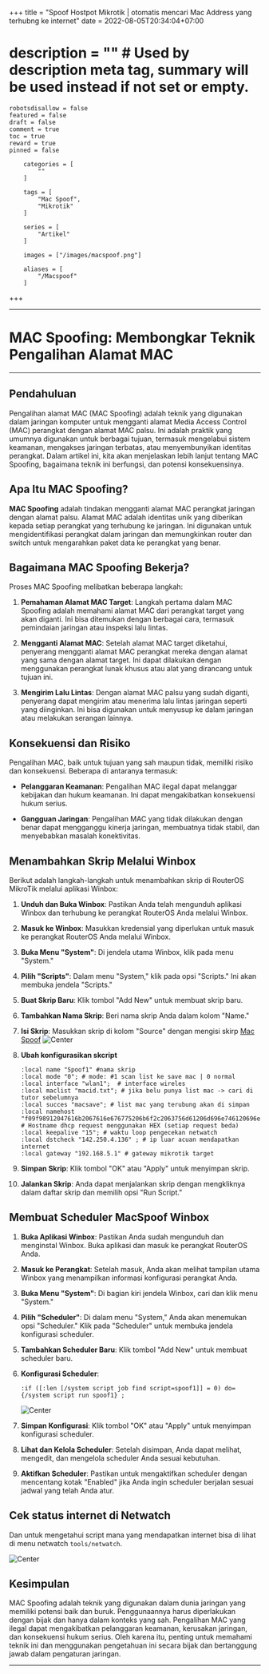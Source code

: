 +++
	title = "Spoof Hostpot Mikrotik | otomatis mencari Mac Address yang terhubng ke internet"
	date = 2022-08-05T20:34:04+07:00
#	description = "" # Used by description meta tag, summary will be used instead if not set or empty.
	robotsdisallow = false
	featured = false
	draft = false
	comment = true
	toc = true
	reward = true
	pinned = false

		categories = [
			""
		]

		tags = [
			"Mac Spoof",
			"Mikrotik"
		]

		series = [
			"Artikel"
		]

		images = ["/images/macspoof.png"]

		aliases = [
			"/Macspoof"
		]
+++



<!--more-->
- - -
# MAC Spoofing: Membongkar Teknik Pengalihan Alamat MAC

---

## Pendahuluan

Pengalihan alamat MAC (MAC Spoofing) adalah teknik yang digunakan dalam jaringan komputer untuk mengganti alamat Media Access Control (MAC) perangkat dengan alamat MAC palsu. Ini adalah praktik yang umumnya digunakan untuk berbagai tujuan, termasuk mengelabui sistem keamanan, mengakses jaringan terbatas, atau menyembunyikan identitas perangkat. Dalam artikel ini, kita akan menjelaskan lebih lanjut tentang MAC Spoofing, bagaimana teknik ini berfungsi, dan potensi konsekuensinya.

## Apa Itu MAC Spoofing?

**MAC Spoofing** adalah tindakan mengganti alamat MAC perangkat jaringan dengan alamat palsu. Alamat MAC adalah identitas unik yang diberikan kepada setiap perangkat yang terhubung ke jaringan. Ini digunakan untuk mengidentifikasi perangkat dalam jaringan dan memungkinkan router dan switch untuk mengarahkan paket data ke perangkat yang benar.

## Bagaimana MAC Spoofing Bekerja?

Proses MAC Spoofing melibatkan beberapa langkah:

1. **Pemahaman Alamat MAC Target**: Langkah pertama dalam MAC Spoofing adalah memahami alamat MAC dari perangkat target yang akan diganti. Ini bisa ditemukan dengan berbagai cara, termasuk pemindaian jaringan atau inspeksi lalu lintas.

2. **Mengganti Alamat MAC**: Setelah alamat MAC target diketahui, penyerang mengganti alamat MAC perangkat mereka dengan alamat yang sama dengan alamat target. Ini dapat dilakukan dengan menggunakan perangkat lunak khusus atau alat yang dirancang untuk tujuan ini.

3. **Mengirim Lalu Lintas**: Dengan alamat MAC palsu yang sudah diganti, penyerang dapat mengirim atau menerima lalu lintas jaringan seperti yang diinginkan. Ini bisa digunakan untuk menyusup ke dalam jaringan atau melakukan serangan lainnya.


## Konsekuensi dan Risiko

Pengalihan MAC, baik untuk tujuan yang sah maupun tidak, memiliki risiko dan konsekuensi. Beberapa di antaranya termasuk:

- **Pelanggaran Keamanan**: Pengalihan MAC ilegal dapat melanggar kebijakan dan hukum keamanan. Ini dapat mengakibatkan konsekuensi hukum serius.

- **Gangguan Jaringan**: Pengalihan MAC yang tidak dilakukan dengan benar dapat mengganggu kinerja jaringan, membuatnya tidak stabil, dan menyebabkan masalah konektivitas.


## Menambahkan Skrip Melalui Winbox

Berikut adalah langkah-langkah untuk menambahkan skrip di RouterOS MikroTik melalui aplikasi Winbox:

1. **Unduh dan Buka Winbox**: Pastikan Anda telah mengunduh aplikasi Winbox dan terhubung ke perangkat RouterOS Anda melalui Winbox.

2. **Masuk ke Winbox**: Masukkan kredensial yang diperlukan untuk masuk ke perangkat RouterOS Anda melalui Winbox.

3. **Buka Menu "System"**: Di jendela utama Winbox, klik pada menu "System."

4. **Pilih "Scripts"**: Dalam menu "System," klik pada opsi "Scripts." Ini akan membuka jendela "Scripts."

5. **Buat Skrip Baru**: Klik tombol "Add New" untuk membuat skrip baru.

6. **Tambahkan Nama Skrip**: Beri nama skrip Anda dalam kolom "Name."

7. **Isi Skrip**: Masukkan skrip di kolom "Source" dengan mengisi skirp [Mac Spoof](https://raw.githubusercontent.com/unthenamed/Spoof-MAC-RouterOS/main/Spoof.rsc)
![Center](scr.png#width=300px)

8. **Ubah konfigurasikan skcript**
	```
	:local name "Spoof1" #nama skrip
	:local mode "0"; # mode: #1 scan list ke save mac | 0 normal 
	:local interface "wlan1";  # interface wireles
	:local maclist "macid.txt"; # jika belu punya list mac -> cari di tutor sebelumnya
	:local succes "macsave"; # list mac yang terubung akan di simpan
	:local namehost "f09f98912047616b2067616e676775206b6f2c2063756d61206d696e746120696e7465726e65742074657263657061742040"; # Hostname dhcp request menggunakan HEX (setiap request beda)
	:local keepalive "15"; # waktu loop pengecekan netwatch
	:local dstcheck "142.250.4.136" ; # ip luar acuan mendapatkan internet
	:local gateway "192.168.5.1" # gateway mikrotik target
	```
9.  **Simpan Skrip**: Klik tombol "OK" atau "Apply" untuk menyimpan skrip.

10. **Jalankan Skrip**: Anda dapat menjalankan skrip dengan mengkliknya dalam daftar skrip dan memilih opsi "Run Script."

## Membuat Scheduler MacSpoof Winbox

1. **Buka Aplikasi Winbox**: Pastikan Anda sudah mengunduh dan menginstal Winbox. Buka aplikasi dan masuk ke perangkat RouterOS Anda.

2. **Masuk ke Perangkat**: Setelah masuk, Anda akan melihat tampilan utama Winbox yang menampilkan informasi konfigurasi perangkat Anda.

3. **Buka Menu "System"**: Di bagian kiri jendela Winbox, cari dan klik menu "System."

4. **Pilih "Scheduler"**: Di dalam menu "System," Anda akan menemukan opsi "Scheduler." Klik pada "Scheduler" untuk membuka jendela konfigurasi scheduler.

5. **Tambahkan Scheduler Baru**: Klik tombol "Add New" untuk membuat scheduler baru.

6. **Konfigurasi Scheduler**:
    ```
	:if ([:len [/system script job find script=spoof1]] = 0) do={/system script run spoof1} ;
	```
 	![Center](scr2.png#width=300px)

7. **Simpan Konfigurasi**: Klik tombol "OK" atau "Apply" untuk menyimpan konfigurasi scheduler.

8. **Lihat dan Kelola Scheduler**: Setelah disimpan, Anda dapat melihat, mengedit, dan mengelola scheduler Anda sesuai kebutuhan.

9.  **Aktifkan Scheduler**: Pastikan untuk mengaktifkan scheduler dengan mencentang kotak "Enabled" jika Anda ingin scheduler berjalan sesuai jadwal yang telah Anda atur.


## Cek status internet di Netwatch
Dan untuk mengetahui script mana yang mendapatkan internet bisa di lihat di menu netwatch `tools/netwatch`.

![Center](net.png#width=300px)

## Kesimpulan

MAC Spoofing adalah teknik yang digunakan dalam dunia jaringan yang memiliki potensi baik dan buruk. Penggunaannya harus diperlakukan dengan bijak dan hanya dalam konteks yang sah. Pengalihan MAC yang ilegal dapat mengakibatkan pelanggaran keamanan, kerusakan jaringan, dan konsekuensi hukum serius. Oleh karena itu, penting untuk memahami teknik ini dan menggunakan pengetahuan ini secara bijak dan bertanggung jawab dalam pengaturan jaringan.

- - -



